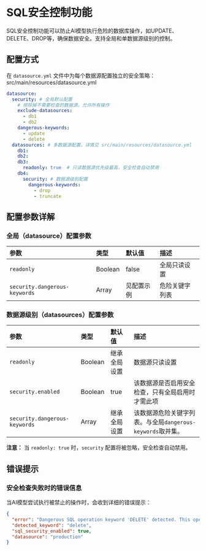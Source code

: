 # SQL安全控制功能

SQL安全控制功能可以防止AI模型执行危险的数据库操作，如UPDATE、DELETE、DROP等，确保数据安全。支持全局和单数据源级别的控制。

## 配置方式

在 `datasource.yml` 文件中为每个数据源配置独立的安全策略：
src/main/resources/datasource.yml

```yaml
datasource:
  security: # 全局默认配置
    # 排除掉不需要检查的数据源。允许所有操作
    exclude-datasources:
      - db1
      - db2
    dangerous-keywords:
      - update
      - delete
  datasources: # 多数据源配置，详情见 src/main/resources/datasource.yml
    db1:
    db2:
    db3:
      readonly: true  # 只读数据源优先级最高，安全检查自动禁用
    db4:
      security: # 数据源级别配置
        dangerous-keywords:
          - drop
          - truncate
```

## 配置参数详解

### 全局（datasource）配置参数

| 参数                            | 类型      | 默认值   | 描述      |
|:------------------------------|:--------|:------|:--------|
| `readonly`                    | Boolean | false | 全局只读设置  |
| `security.dangerous-keywords` | Array   | 见配置示例 | 危险关键字列表 |

### 数据源级别（datasources）配置参数

| 参数                            | 类型      | 默认值    | 描述                                      |
|:------------------------------|:--------|:-------|:----------------------------------------|
| `readonly`                    | Boolean | 继承全局设置 | 数据源只读设置                                 |
| `security.enabled`            | Boolean | true   | 该数据源是否启用安全检查，只有全局启用时才需此项                |
| `security.dangerous-keywords` | Array   | 继承全局设置 | 该数据源危险关键字列表。与全局`dangerous-keywords`取并集。 |

**注意：** 当 `readonly: true` 时，`security` 配置将被忽略，安全检查自动禁用。

## 错误提示

### 安全检查失败时的错误信息

当AI模型尝试执行被禁止的操作时，会收到详细的错误提示：

```json
{
  "error": "Dangerous SQL operation keyword 'DELETE' detected. This operation has been blocked for data security.\nTo execute this type of operation, please configure in datasource.yml:\n1) Set readonly=true for read-only access, or\n2) Set security.enabled=false to disable SQL security checks, or\n3) Remove the 'delete' keyword from the security.dangerous-keywords list.\nPlease restart the service after modifying the configuration.",
  "detected_keyword": "delete",
  "sql_security_enabled": true,
  "datasource": "production"
}
```
